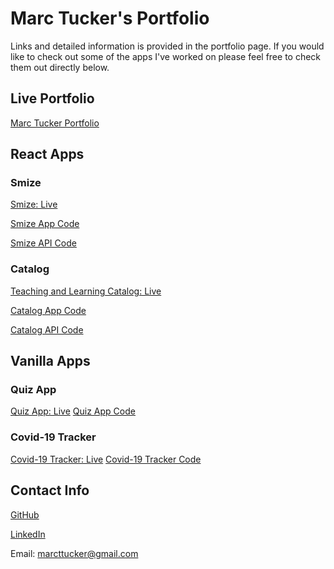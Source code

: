 # Marc Tucker's Portfolio

Links and detailed information is provided in the portfolio page. If you would like to check out some of the apps I've worked on please feel free to check them out directly below.

## Live Portfolio

[Marc Tucker Portfolio](https://ikarskarn.github.io)

## React Apps

### Smize

[Smize: Live](https://smize-app.vercel.app/)

[Smize App Code](https://github.com/ikarskarn/smize-app.git)

[Smize API Code](https://github.com/ikarskarn/smize-api.git)

### Catalog

[Teaching and Learning Catalog: Live](https://catalog-app.vercel.app/)

[Catalog App Code](https://github.com/ikarskarn/catalog-app)

[Catalog API Code](https://github.com/ikarskarn/catalog-api)

## Vanilla Apps

### Quiz App

[Quiz App: Live](https://ikarskarn.github.io/quizApp/)
[Quiz App Code](https://github.com/ikarskarn/quizApp)

### Covid-19 Tracker

[Covid-19 Tracker: Live](https://ikarskarn.github.io/covid19_app/)
[Covid-19 Tracker Code](https://github.com/ikarskarn/covid19_app)

## Contact Info

[GitHub](https://github.com/ikarskarn)

[LinkedIn](https://www.linkedin.com/in/marcttucker/)

Email: <marcttucker@gmail.com>
